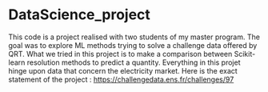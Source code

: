 # DataScience_project
This code is a project realised with two students of my master program. The goal was to explore ML methods trying to solve a challenge data offered by QRT.
What we tried in this project is to make a comparison between Scikit-learn resolution methods to predict a quantity. Everything in this projet hinge upon data that concern the electricity market. 
Here is the exact statement of the project : https://challengedata.ens.fr/challenges/97
